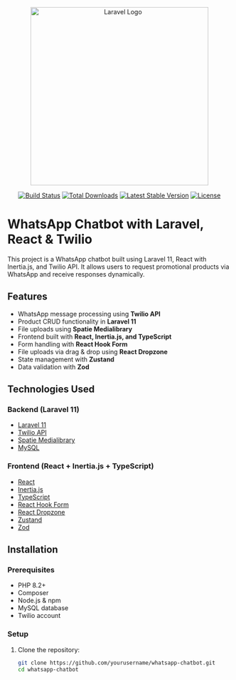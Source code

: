 <p align="center"><a href="https://laravel.com" target="_blank"><img src="https://raw.githubusercontent.com/laravel/art/master/logo-lockup/5%20SVG/2%20CMYK/1%20Full%20Color/laravel-logolockup-cmyk-red.svg" width="400" alt="Laravel Logo"></a></p>

<p align="center">
<a href="https://github.com/laravel/framework/actions"><img src="https://github.com/laravel/framework/workflows/tests/badge.svg" alt="Build Status"></a>
<a href="https://packagist.org/packages/laravel/framework"><img src="https://img.shields.io/packagist/dt/laravel/framework" alt="Total Downloads"></a>
<a href="https://packagist.org/packages/laravel/framework"><img src="https://img.shields.io/packagist/v/laravel/framework" alt="Latest Stable Version"></a>
<a href="https://packagist.org/packages/laravel/framework"><img src="https://img.shields.io/packagist/l/laravel/framework" alt="License"></a>
</p>

# WhatsApp Chatbot with Laravel, React & Twilio

This project is a WhatsApp chatbot built using Laravel 11, React with Inertia.js, and Twilio API. It allows users to request promotional products via WhatsApp and receive responses dynamically.

## Features
- WhatsApp message processing using **Twilio API**
- Product CRUD functionality in **Laravel 11**
- File uploads using **Spatie Medialibrary**
- Frontend built with **React, Inertia.js, and TypeScript**
- Form handling with **React Hook Form**
- File uploads via drag & drop using **React Dropzone**
- State management with **Zustand**
- Data validation with **Zod**

## Technologies Used

### Backend (Laravel 11)
- [Laravel 11](https://laravel.com/)
- [Twilio API](https://www.twilio.com/whatsapp)
- [Spatie Medialibrary](https://spatie.be/docs/laravel-medialibrary)
- [MySQL](https://www.mysql.com/)

### Frontend (React + Inertia.js + TypeScript)
- [React](https://react.dev/)
- [Inertia.js](https://inertiajs.com/)
- [TypeScript](https://www.typescriptlang.org/)
- [React Hook Form](https://react-hook-form.com/)
- [React Dropzone](https://react-dropzone.js.org/)
- [Zustand](https://zustand-demo.pmnd.rs/)
- [Zod](https://zod.dev/)

## Installation

### Prerequisites
- PHP 8.2+
- Composer
- Node.js & npm
- MySQL database
- Twilio account

### Setup

1. Clone the repository:
   ```sh
   git clone https://github.com/yourusername/whatsapp-chatbot.git
   cd whatsapp-chatbot



